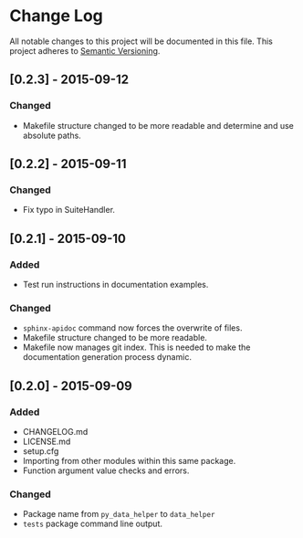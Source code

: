 # Change Log
All notable changes to this project will be documented in this file.
This project adheres to [Semantic Versioning](http://semver.org/).

## [0.2.3] - 2015-09-12
### Changed
  - Makefile structure changed to be more readable and determine and use absolute paths.

## [0.2.2] - 2015-09-11
### Changed
  - Fix typo in SuiteHandler.

## [0.2.1] - 2015-09-10
### Added
  - Test run instructions in documentation examples.

### Changed
  - `sphinx-apidoc` command now forces the overwrite of files.
  - Makefile structure changed to be more readable.
  - Makefile now manages git index. This is needed to make the documentation generation process dynamic. 

## [0.2.0] - 2015-09-09
### Added
  - CHANGELOG.md
  - LICENSE.md
  - setup.cfg
  - Importing from other modules within this same package.
  - Function argument value checks and errors.

### Changed
  - Package name from `py_data_helper` to `data_helper`
  - `tests` package command line output.
